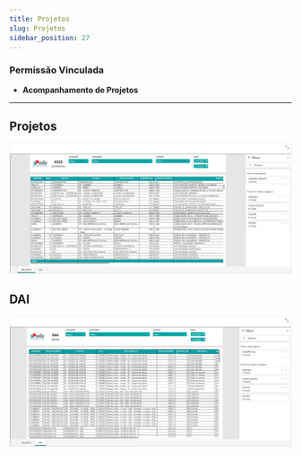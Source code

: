 ```yaml
---
title: Projetos
slug: Projetos
sidebar_position: 27
---
```

### Permissão Vinculada

- **Acompanhamento de Projetos**
---
## Projetos

![Alt text](image-1.png)

## DAI

![Alt text](image-2.png)

